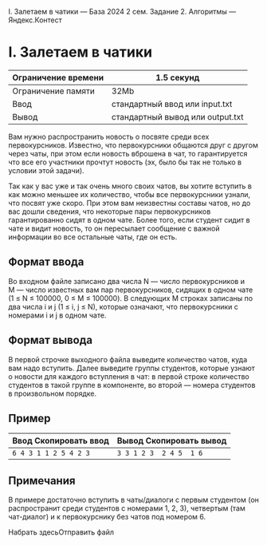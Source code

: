 I. Залетаем в чатики — База 2024 2 сем. Задание 2\. Алгоритмы — Яндекс.Контест

# I. Залетаем в чатики

| Ограничение времени | 1\.5 секунд                      |
| ------------------- | -------------------------------- |
| Ограничение памяти  | 32Mb                             |
| Ввод                | стандартный ввод или input.txt   |
| Вывод               | стандартный вывод или output.txt |

Вам нужно распространить новость о посвяте среди всех первокурсников. Известно,
что первокурсники общаются друг с другом через чаты, при этом если новость
вброшена в чат, то гарантируется что все его участники прочтут новость (эх,
было бы так не только в условии этой задачи).

Так как у вас уже и так очень много своих чатов, вы хотите вступить в как можно
меньшее их количество, чтобы все первокурсники узнали, что посвят уже скоро.
При этом вам неизвестны составы чатов, но до вас дошли сведения, что некоторые
пары первокурсников гарантированно сидят в одном чате. Более того, если студент
сидит в чате и видит новость, то он пересылает сообщение с важной информации во
все остальные чаты, где он есть.

## Формат ввода

Во входном файле записано два числа N — число первокурсников и M — число
известных вам пар первокурсников, сидящих в одном чате (1 ≤ N ≤ 100000, 0 ≤ M ≤
100000\). В следующих M строках записаны по два числа i и j (1 ≤ i, j ≤ N),
которые означают, что первокурсники с номерами i и j в одном чате.

## Формат вывода

В первой строчке выходного файла выведите количество чатов, куда вам надо
вступить. Далее выведите группы студентов, которые узнают о новости для каждого
вступления в чат: в первой строке количество студентов в такой группе в
компоненте, во второй — номера студентов в произвольном порядке.

## Пример

| Ввод Скопировать ввод  | Вывод Скопировать вывод   |
| ---------------------- | ------------------------- |
| `6 4 3 1 1 2 5 4 2 3 ` | `3 3 1 2 3  2 4 5  1 6  ` |

## Примечания

В примере достаточно вступить в чаты/диалоги с первым студентом (он
распространит среди студентов с номерами 1, 2, 3\), четвертым (там чат\-диалог)
и к первокурснику без чатов под номером 6\.

Набрать здесьОтправить файл
